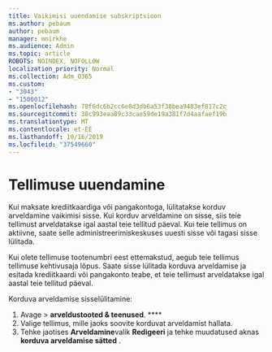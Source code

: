 ```yaml
---
title: Vaikimisi uuendamise subskriptsioon
ms.author: pebaum
author: pebaum
manager: mnirkhe
ms.audience: Admin
ms.topic: article
ROBOTS: NOINDEX, NOFOLLOW
localization_priority: Normal
ms.collection: Adm_O365
ms.custom:
- "3043"
- "1500012"
ms.openlocfilehash: 78f6dc6b2cc6e8d3db6a53f38bea9483ef817c2c
ms.sourcegitcommit: 38c993eaa89c33cae59de19a381f7d4aafaef19b
ms.translationtype: MT
ms.contentlocale: et-EE
ms.lasthandoff: 10/16/2019
ms.locfileid: "37549660"
---
```

# <a name="renewing-your-subscription"></a>Tellimuse uuendamine

Kui maksate krediitkaardiga või pangakontoga, lülitatakse korduv arveldamine vaikimisi sisse. Kui korduv arveldamine on sisse, siis teie tellimust arveldatakse igal aastal teie tellitud päeval. Kui teie tellimus on aktiivne, saate selle administreerimiskeskuses uuesti sisse või tagasi sisse lülitada.

Kui olete tellimuse tootenumbri eest ettemakstud, aegub teie tellimus tellimuse kehtivusaja lõpus. Saate sisse lülitada korduva arveldamise ja esitada krediitkaardi või pangakonto teabe, et teie tellimust arveldatakse igal aastal teie tellitud päeval.

Korduva arveldamise sisselülitamine: 

1. Avage > **arveldustooted & teenused**. ****
2. Valige tellimus, mille jaoks soovite korduvat arveldamist hallata.
3. Tehke jaotises **Arveldamine**valik **Redigeeri** ja tehke muudatused aknas **korduva arveldamise sätted** . 